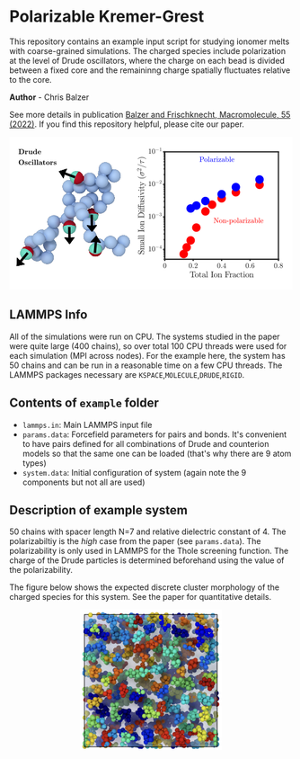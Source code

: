 # Polarizable Kremer-Grest
This repository contains an example input script for studying ionomer melts with coarse-grained simulations. The charged species include polarization at the level of Drude oscillators, where the charge on each bead is divided between a fixed core and the remaininng charge spatially fluctuates relative to the core.

**Author** - Chris Balzer

See more details in publication [Balzer and Frischknecht, Macromolecule, 55 (2022)](https://doi.org/10.1021/acs.macromol.2c01608). If you find this repository helpful, please cite our paper.

<p align="center">
  <img src="img/TOC.png">
</p>


## LAMMPS Info
All of the simulations were run on CPU. The systems studied in the paper were quite large (400 chains), so over total 100 CPU threads were used for each simulation (MPI across nodes). For the example here, the system has 50 chains and can be run in a reasonable time on a few CPU threads. The LAMMPS packages necessary are `KSPACE`,`MOLECULE`,`DRUDE`,`RIGID`.

## Contents of ``example`` folder
- ``lammps.in``: Main LAMMPS input file
- ``params.data``: Forcefield parameters for pairs and bonds. It's convenient to have pairs defined for all combinations of Drude and counterion models so that the same one can be loaded (that's why there are 9 atom types)
- ``system.data``: Initial configuration of system (again note the 9 components but not all are used)

## Description of example system
50 chains with spacer length N=7 and relative dielectric constant of 4. The polarizabiltiy is the _high_ case from the paper (see ``params.data``). The polarizability is only used in LAMMPS for the Thole screening function. The charge of the Drude particles is determined beforehand using the value of the polarizability.

The figure below shows the expected discrete cluster morphology of the charged species for this system. See the paper for quantitative details.
<p align="center">
  <img width="50%" src="img/clusterMorphology.png">
</p>


